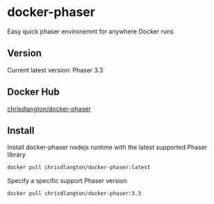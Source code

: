# docker-phaser

Easy quick phaser environemnt for anywhere Docker runs

## Version

Current latest version: Phaser 3.3

## Docker Hub

[chrisdlangton/docker-phaser](https://hub.docker.com/r/chrisdlangton/docker-phaser/)

## Install

Install docker-phaser nodejs runtime with the latest supported Phaser library

```bash
docker pull chrisdlangton/docker-phaser:latest
```

Specify a specific support Phaser version

```bash
docker pull chrisdlangton/docker-phaser:3.3
```
